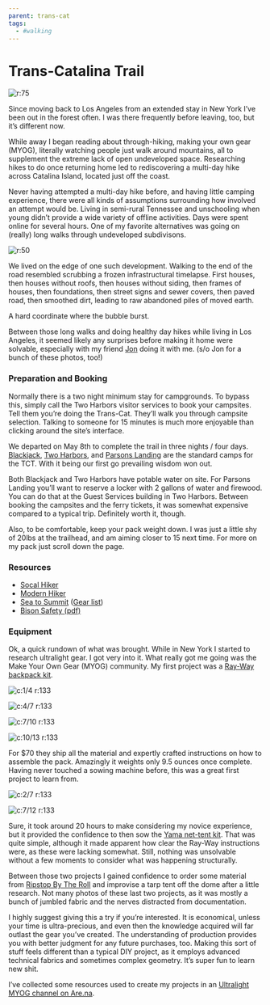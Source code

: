 ```yaml
---
parent: trans-cat
tags:
  - #walking
---
```


# Trans-Catalina Trail

![r:75](34-peak_75.jpg)

Since moving back to Los Angeles from an extended stay in New York I’ve been out in the forest often. I was there frequently before leaving, too, but it’s different now.

While away I began reading about through-hiking, making your own gear (MYOG), literally watching people just walk around mountains, all to supplement the extreme lack of open undeveloped space. Researching hikes to do once returning home led to rediscovering a multi-day hike across Catalina Island, located just off the coast.

<!-- more -->

Never having attempted a multi-day hike before, and having little camping experience, there were all kinds of assumptions surrounding how involved an attempt would be. Living in semi-rural Tennessee and unschooling when young didn’t provide a wide variety of offline activities. Days were spent online for several hours. One of my favorite alternatives was going on (really) long walks through undeveloped subdivisons.

![r:50](sutherland_50.png)

We lived on the edge of one such development. Walking to the end of the road resembled scrubbing a frozen infrastructural timelapse. First houses, then houses without roofs, then houses without siding, then frames of houses, then foundations, then street signs and sewer covers, then paved road, then smoothed dirt, leading to raw abandoned piles of moved earth.

A hard coordinate where the bubble burst.

Between those long walks and doing healthy day hikes while living in Los Angeles, it seemed likely any surprises before making it home were solvable, especially with my friend [Jon](https://jongacnik.com) doing it with me. (s/o Jon for a bunch of these photos, too!)

### Preparation and Booking

Normally there is a two night minimum stay for campgrounds. To bypass this, simply call the Two Harbors visitor services to book your campsites. Tell them you’re doing the Trans-Cat. They’ll walk you through campsite selection. Talking to someone for 15 minutes is much more enjoyable than clicking around the site’s interface.

We departed on May 8th to complete the trail in three nights / four days. [Blackjack](https://www.visitcatalinaisland.com/camping-boating/primitive-camping/blackjack), [Two Harbors](https://www.visitcatalinaisland.com/camping-and-boating/two-harbors-camping/two-harbors-campground), and [Parsons Landing](https://www.visitcatalinaisland.com/camping-boating/primitive-camping/parsons-landing) are the standard camps for the TCT. With it being our first go prevailing wisdom won out.

Both Blackjack and Two Harbors have potable water on site. For Parsons Landing you’ll want to reserve a locker with 2 gallons of water and firewood. You can do that at the Guest Services building in Two Harbors. Between booking the campsites and the ferry tickets, it was somewhat expensive compared to a typical trip. Definitely worth it, though.

Also, to be comfortable, keep your pack weight down. I was just a little shy of 20lbs at the trailhead, and am aiming closer to 15 next time. For more on my pack just scroll down the page.

### Resources

- [Socal Hiker](https://socalhiker.net/hiking-trans-catalina-trail/)
- [Modern Hiker](https://modernhiker.com/hike/trans-catalina-trail-tct/)
- [Sea to Summit](http://seatosummitultralight.blogspot.com/2014/08/thru-hiking-trans-catalina-trail.html) ([Gear list](http://seatosummitultralight.blogspot.com/2014/02/sul-trans-catalina-trail-gear-list.html))
- [Bison Safety (pdf)](https://www.catalinaconservancy.org/userfiles/files/Bison%20Safety%20for%20public.pdf)

### Equipment

Ok, a quick rundown of what was brought. While in New York I started to research ultralight gear. I got very into it. What really got me going was the Make Your Own Gear (MYOG) community. My first project was a [Ray-Way backpack kit](http://www.rayjardine.com/ray-way/Backpack-Kit/index.htm).

![c:1/4 r:133](47-pack_133.jpg)

![c:4/7 r:133](48-pack_133.jpg)

![c:7/10 r:133](49-pack_133.jpg)

![c:10/13 r:133](50-pack_133.jpg)

For $70 they ship all the material and expertly crafted instructions on how to assemble the pack. Amazingly it weights only 9.5 ounces once complete. Having never touched a sowing machine before, this was a great first project to learn from.

![c:2/7 r:133](52-pack_133.jpg)

![c:7/12 r:133](53-pack_133.jpg)

Sure, it took around 20 hours to make considering my novice experience, but it provided the confidence to then sow the [Yama net-tent kit](https://www.yamamountaingear.com/net-tent-kit/). That was quite simple, although it made apparent how clear the Ray-Way instructions were, as these were lacking somewhat. Still, nothing was unsolvable without a few moments to consider what was happening structurally.

Between those two projects I gained confidence to order some material from [Ripstop By The Roll](https://ripstopbytheroll.com/) and improvise a tarp tent off the dome after a little research. Not many photos of these last two projects, as it was mostly a bunch of jumbled fabric and the nerves distracted from documentation.

I highly suggest giving this a try if you’re interested. It is economical, unless your time is ultra-precious, and even then the knowledge acquired will far outlast the gear you’ve created. The understanding of production provides you with better judgment for any future purchases, too. Making this sort of stuff feels different than a typical DIY project, as it employs advanced technical fabrics and sometimes complex geometry. It’s super fun to learn new shit.

I’ve collected some resources used to create my projects in an [Ultralight MYOG channel on Are.na](https://www.are.na/jon-kyle-mohr/ultralight-myog).